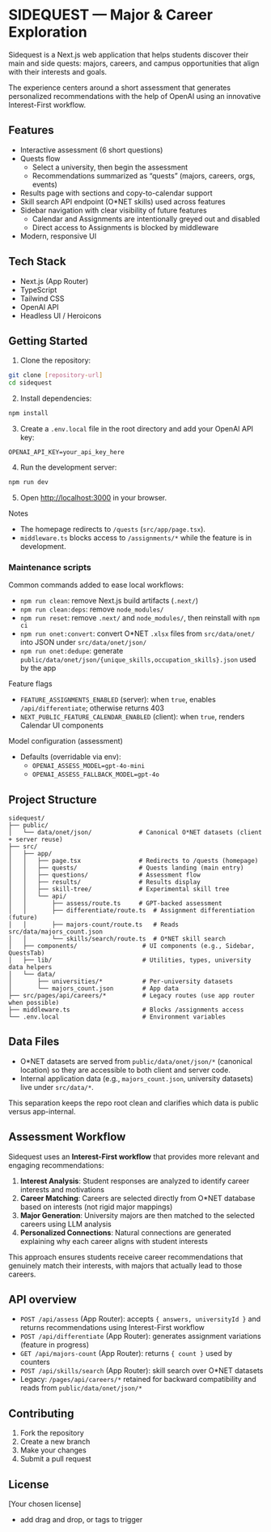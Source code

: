 # SIDEQUEST — Major & Career Exploration

Sidequest is a Next.js web application that helps students discover their main and side quests: majors, careers, and campus opportunities that align with their interests and goals.

The experience centers around a short assessment that generates personalized recommendations with the help of OpenAI using an innovative Interest-First workflow.

## Features

- Interactive assessment (6 short questions)
- Quests flow
  - Select a university, then begin the assessment
  - Recommendations summarized as “quests” (majors, careers, orgs, events)
- Results page with sections and copy-to-calendar support
- Skill search API endpoint (O*NET skills) used across features
- Sidebar navigation with clear visibility of future features
  - Calendar and Assignments are intentionally greyed out and disabled
  - Direct access to Assignments is blocked by middleware
- Modern, responsive UI

## Tech Stack

- Next.js (App Router)
- TypeScript
- Tailwind CSS
- OpenAI API
- Headless UI / Heroicons

## Getting Started

1. Clone the repository:
```bash
git clone [repository-url]
cd sidequest
```

2. Install dependencies:
```bash
npm install
```

3. Create a `.env.local` file in the root directory and add your OpenAI API key:
```
OPENAI_API_KEY=your_api_key_here
```

4. Run the development server:
```bash
npm run dev
```

5. Open [http://localhost:3000](http://localhost:3000) in your browser.

Notes
- The homepage redirects to `/quests` (`src/app/page.tsx`).
- `middleware.ts` blocks access to `/assignments/*` while the feature is in development.

### Maintenance scripts

Common commands added to ease local workflows:

- `npm run clean`: remove Next.js build artifacts (`.next/`)
- `npm run clean:deps`: remove `node_modules/`
- `npm run reset`: remove `.next/` and `node_modules/`, then reinstall with `npm ci`
- `npm run onet:convert`: convert O*NET `.xlsx` files from `src/data/onet/` into JSON under `src/data/onet/json/`
- `npm run onet:dedupe`: generate `public/data/onet/json/{unique_skills,occupation_skills}.json` used by the app

Feature flags
- `FEATURE_ASSIGNMENTS_ENABLED` (server): when `true`, enables `/api/differentiate`; otherwise returns 403
- `NEXT_PUBLIC_FEATURE_CALENDAR_ENABLED` (client): when `true`, renders Calendar UI components

Model configuration (assessment)
- Defaults (overridable via env):
  - `OPENAI_ASSESS_MODEL=gpt-4o-mini`
  - `OPENAI_ASSESS_FALLBACK_MODEL=gpt-4o`

## Project Structure

```
sidequest/
├── public/
│   └── data/onet/json/             # Canonical O*NET datasets (client + server reuse)
├── src/
│   ├── app/
│   │   ├── page.tsx                # Redirects to /quests (homepage)
│   │   ├── quests/                 # Quests landing (main entry)
│   │   ├── questions/              # Assessment flow
│   │   ├── results/                # Results display
│   │   ├── skill-tree/             # Experimental skill tree
│   │   └── api/
│   │       ├── assess/route.ts     # GPT-backed assessment
│   │       ├── differentiate/route.ts  # Assignment differentiation (future)
│   │       ├── majors-count/route.ts   # Reads src/data/majors_count.json
│   │       └── skills/search/route.ts  # O*NET skill search
│   ├── components/                  # UI components (e.g., Sidebar, QuestsTab)
│   ├── lib/                         # Utilities, types, university data helpers
│   └── data/
│       ├── universities/*           # Per-university datasets
│       └── majors_count.json        # App data
├── src/pages/api/careers/*          # Legacy routes (use app router when possible)
├── middleware.ts                    # Blocks /assignments access
└── .env.local                       # Environment variables
```

## Data Files

- O*NET datasets are served from `public/data/onet/json/*` (canonical location) so they are accessible to both client and server code.
- Internal application data (e.g., `majors_count.json`, university datasets) live under `src/data/*`.

This separation keeps the repo root clean and clarifies which data is public versus app-internal.

## Assessment Workflow

Sidequest uses an **Interest-First workflow** that provides more relevant and engaging recommendations:

1. **Interest Analysis**: Student responses are analyzed to identify career interests and motivations
2. **Career Matching**: Careers are selected directly from O*NET database based on interests (not rigid major mappings)
3. **Major Generation**: University majors are then matched to the selected careers using LLM analysis
4. **Personalized Connections**: Natural connections are generated explaining why each career aligns with student interests

This approach ensures students receive career recommendations that genuinely match their interests, with majors that actually lead to those careers.

## API overview

- `POST /api/assess` (App Router): accepts `{ answers, universityId }` and returns recommendations using Interest-First workflow
- `POST /api/differentiate` (App Router): generates assignment variations (feature in progress)
- `GET /api/majors-count` (App Router): returns `{ count }` used by counters
- `POST /api/skills/search` (App Router): skill search over O*NET datasets
- Legacy: `/pages/api/careers/*` retained for backward compatibility and reads from `public/data/onet/json/*`

## Contributing

1. Fork the repository
2. Create a new branch
3. Make your changes
4. Submit a pull request

## License

[Your chosen license]

- add drag and drop, or tags to trigger